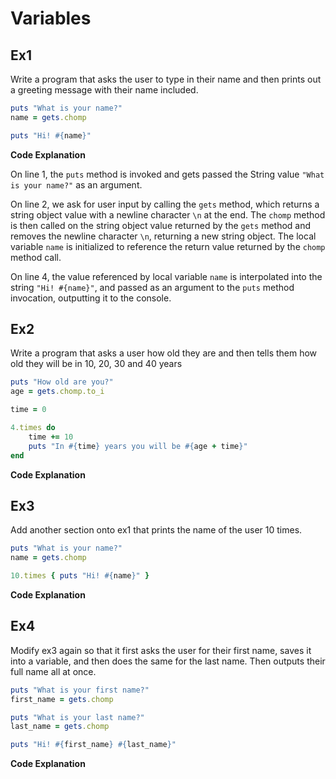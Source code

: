 # Variables

## Ex1

Write a program that asks the user to type in their name and then prints out a greeting message with their name included.

```ruby
puts "What is your name?"
name = gets.chomp

puts "Hi! #{name}"
```

**Code Explanation**

On line 1,  the `puts` method is invoked and gets passed the String value `"What is your name?"` as an argument.

On line 2, we ask for user input by calling the `gets` method, which returns a string object value with a newline character `\n` at the end. The `chomp` method is then called on the string object value returned by the `gets` method and removes the newline character `\n`, returning a new string object. The local variable `name` is initialized to reference the return value returned by the `chomp` method call.

On line 4, the value referenced by local variable `name` is interpolated into the string `"Hi! #{name}"`, and passed as an argument to the `puts` method invocation, outputting it to the console.


## Ex2

Write a program that asks a user how old they are and then tells them how old they will be in 10, 20, 30 and 40 years

```ruby
puts "How old are you?"
age = gets.chomp.to_i

time = 0

4.times do
	time += 10
	puts "In #{time} years you will be #{age + time}"
end
```

**Code Explanation**

## Ex3

Add another section onto ex1 that prints the name of the user 10 times.

```ruby
puts "What is your name?"
name = gets.chomp

10.times { puts "Hi! #{name}" }
```

**Code Explanation**


## Ex4

Modify ex3 again so that it first asks the user for their first name, saves it into a variable, and then does the same for the last name. Then outputs their full name all at once.

```ruby
puts "What is your first name?"
first_name = gets.chomp

puts "What is your last name?"
last_name = gets.chomp

puts "Hi! #{first_name} #{last_name}"
```

**Code Explanation**


